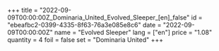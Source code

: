 +++
title = "2022-09-09T00:00:00Z_Dominaria_United_Evolved_Sleeper_[en]_false"
id = "ebeafbc2-0399-4335-8f63-76a3e085e8c6"
date = "2022-09-09T00:00:00Z"
name = "Evolved Sleeper"
lang = ["en"]
price = "1.08"
quantity = 4
foil = false
set = "Dominaria United"
+++
